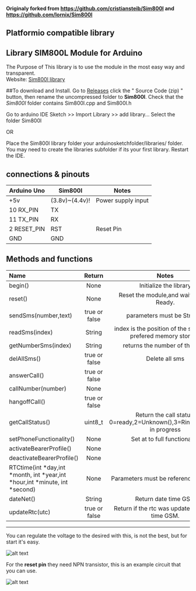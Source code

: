 **Originaly forked from https://github.com/cristiansteib/Sim800l and https://github.com/lornix/Sim800l**


## Platformio compatible library


## Library SIM800L Module for Arduino
The Purpose of This library is to use the module in the most easy way and transparent.  
Website: [Sim800l library](https://cristiansteib.github.io/Sim800l/)

##To download and Install.
Go to [Releases](https://github.com/cristiansteib/Sim800l/releases) click the " Source Code (zip) " button, then rename the uncompressed folder to **Sim800l**. 
  Check that the *Sim800l* folder contains Sim800l.cpp and Sim800l.h

Go to arduino IDE Sketch >> Import Library >> add library... Select the folder Sim800l

OR 

Place the Sim800l library folder your arduinosketchfolder/libraries/ folder. 
You may need to create the libraries subfolder if its your first library. Restart the IDE.


## connections & pinouts
Arduino Uno  |   Sim800l   |    Notes  
-------------|-------------|------------
+5v| (3.8v)~(4.4v)!| Power supply input
10 RX_PIN | TX |  
11 TX_PIN | RX |
2   RESET_PIN | RST| Reset Pin
GND | GND | 


## Methods and functions

Name|Return|Notes
:-------|:-------:|:-----------------------------------------------:|
begin()|None|Initialize the library
reset()|None|Reset the module,and wait to Sms Ready.
sendSms(number,text)|true or false|parameters must be Strings.
readSms(index)|String|index is the position of the sms in the prefered memory storage
getNumberSms(index)|String|returns the number of the sms.
delAllSms()|true or false|Delete all sms
answerCall()|true or false|
callNumber(number)|None|
hangoffCall()|true or false|
getCallStatus()|uint8_t|Return the call status, 0=ready,2=Unknown(),3=Ringing,4=Call in progress
setPhoneFunctionality()|None|Set at to full functionality 
activateBearerProfile()|None|
deactivateBearerProfile()|None|
RTCtime(int *day,int *month, int *year,int *hour,int *minute, int *second)|None| Parameters must be reference ex: &day
dateNet()|String|Return date time GSM
updateRtc(utc)|true or false|Return if the rtc was update with date time GSM. 
____________________________________________________________________________________

You can regulate the voltage to the desired with this, is not the best,
but for start it's easy.

![alt text](https://github.com/cristiansteib/Sim800l/blob/master/images/power_supply.png "LM317")



For the **reset pin** they need NPN transistor, this is an example circuit that you can use.

![alt text](https://github.com/cristiansteib/Sim800l/blob/master/images/RESET.png "reset_circuit")
